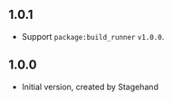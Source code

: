 ## 1.0.1

- Support `package:build_runner` `v1.0.0`.

## 1.0.0

- Initial version, created by Stagehand
